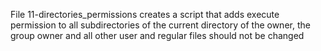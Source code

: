 File 11-directories_permissions creates a script that adds execute permission to all subdirectories of the current directory of the owner, the group owner and all other user and regular files should not be changed
